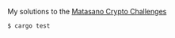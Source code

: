 My solutions to the [Matasano Crypto Challenges](https://cryptopals.com/)

```Bash
$ cargo test
```
